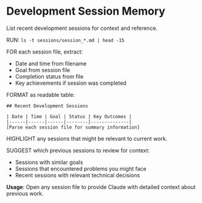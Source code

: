 # Development Session Memory

List recent development sessions for context and reference.

RUN: `ls -t sessions/session_*.md | head -15`

FOR each session file, extract:
- Date and time from filename
- Goal from session file
- Completion status from file
- Key achievements if session was completed

FORMAT as readable table:
```
## Recent Development Sessions

| Date | Time | Goal | Status | Key Outcomes |
|------|------|------|--------|--------------|
[Parse each session file for summary information]
```

HIGHLIGHT any sessions that might be relevant to current work.

SUGGEST which previous sessions to review for context:
- Sessions with similar goals
- Sessions that encountered problems you might face
- Recent sessions with relevant technical decisions

**Usage**: Open any session file to provide Claude with detailed context about previous work.